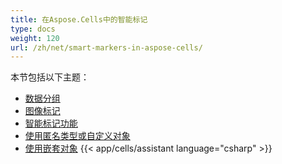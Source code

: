 ```yaml
---
title: 在Aspose.Cells中的智能标记
type: docs
weight: 120
url: /zh/net/smart-markers-in-aspose-cells/
---
```


本节包括以下主题：

- [数据分组](/cells/zh/net/grouping-data/)
- [图像标记](/cells/zh/net/image-markers/)
- [智能标记功能](/cells/zh/net/smart-markers-feature/)
- [使用匿名类型或自定义对象](/cells/zh/net/using-anonymous-types-or-custom-objects/)
- [使用嵌套对象](/cells/zh/net/using-nested-objects/)
{{< app/cells/assistant language="csharp" >}}
